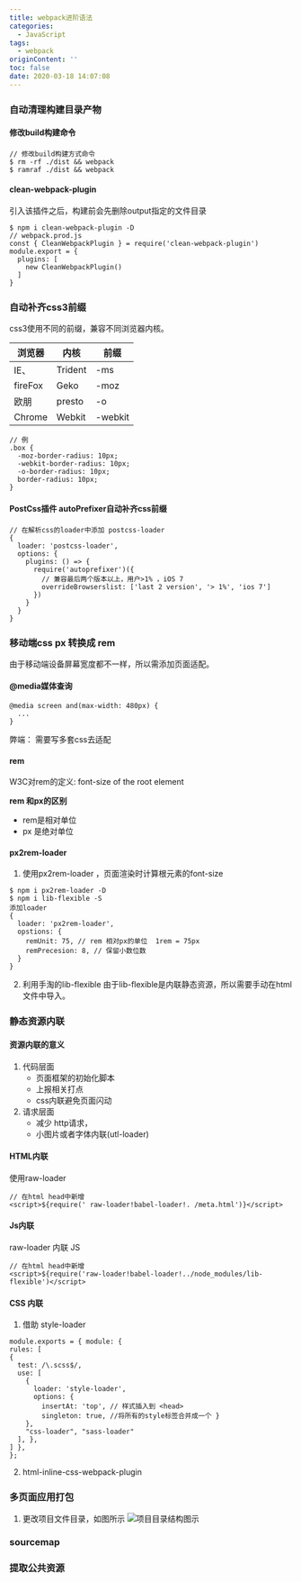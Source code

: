 ```yaml
---
title: webpack进阶语法
categories:
  - JavaScript
tags:
  - webpack
originContent: ''
toc: false
date: 2020-03-18 14:07:08
---
```


### 自动清理构建目录产物

#### 修改build构建命令
```
// 修改build构建方式命令
$ rm -rf ./dist && webpack 
$ ramraf ./dist && webpack
```
#### clean-webpack-plugin 
引入该插件之后，构建前会先删除output指定的文件目录

```
$ npm i clean-webpack-plugin -D
// webpack.prod.js
const { CleanWebpackPlugin } = require('clean-webpack-plugin')
module.export = {
  plugins: [
    new CleanWebpackPlugin()
  ]
}
```
### 自动补齐css3前缀
css3使用不同的前缀，兼容不同浏览器内核。

浏览器 | 内核 | 前缀
---- | ---- | ----
IE、 | Trident | -ms
fireFox | Geko | -moz
欧朋 | presto | -o
Chrome | Webkit | -webkit
```
// 例
.box {
  -moz-border-radius: 10px;
  -webkit-border-radius: 10px;
  -o-border-radius: 10px;
  border-radius: 10px;
}
```
#### PostCss插件 autoPrefixer自动补齐css前缀
```
// 在解析css的loader中添加 postcss-loader
{
  loader: 'postcss-loader',
  options: {
    plugins: () => {
      require('autoprefixer')({
        // 兼容最后两个版本以上，用户>1% ，iOS 7
        overrideBrowserslist: ['last 2 version', '> 1%', 'ios 7'] 
      })
    }
  } 
}
```
### 移动端css px 转换成 rem
由于移动端设备屏幕宽度都不一样，所以需添加页面适配。

#### @media媒体查询
```
@media screen and(max-width: 480px) {
  ...
}
```
弊端： 需要写多套css去适配

#### rem
W3C对rem的定义: font-size of the root element

**rem 和px的区别**
- rem是相对单位
- px 是绝对单位

#### px2rem-loader
1.  使用px2rem-loader ，页面渲染时计算根元素的font-size

```
$ npm i px2rem-loader -D
$ npm i lib-flexible -S
添加loader
{
  loader: 'px2rem-loader',
  opstions: {
    remUnit: 75, // rem 相对px的单位  1rem = 75px
    remPrecesion: 8, // 保留小数位数
  }
}
```
2. 利用手淘的lib-flexible
  由于lib-flexible是内联静态资源，所以需要手动在html文件中导入。

### 静态资源内联
#### 资源内联的意义
1. 代码层面
    - 页面框架的初始化脚本
    - 上报相关打点
    - css内联避免页面闪动
2. 请求层面
    - 减少 http请求，
    - 小图片或者字体内联(utl-loader)

#### HTML内联
使用raw-loader
```
// 在html head中新增
<script>${require(' raw-loader!babel-loader!. /meta.html')}</script>
```
#### Js内联

raw-loader 内联 JS
```
// 在html head中新增
<script>${require('raw-loader!babel-loader!../node_modules/lib-flexible')</script>
```

#### CSS 内联
1. 借助 style-loader
```
module.exports = { module: {
rules: [
{
  test: /\.scss$/, 
  use: [
    {
      loader: 'style-loader', 
      options: {
        insertAt: 'top', // 样式插入到 <head>
        singleton: true, //将所有的style标签合并成一个 }
    }, 
    "css-loader", "sass-loader"
  ], },
] },
};
```
2. html-inline-css-webpack-plugin


### 多页面应用打包

1. 更改项目文件目录，如图所示
![项目目录结构图示](./public/images/webpack_file_directory.jpg)

### sourcemap

### 提取公共资源









 

